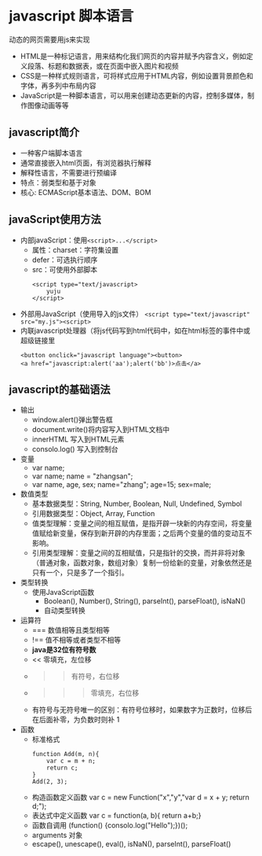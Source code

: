 # javascript 脚本语言
动态的网页需要用js来实现
- HTML是一种标记语言，用来结构化我们网页的内容并赋予内容含义，例如定义段落、标题和数据表，或在页面中嵌入图片和视频
- CSS是一种样式规则语言，可将样式应用于HTML内容，例如设置背景颜色和字体，再多列中布局内容
- JavaScript是一种脚本语言，可以用来创建动态更新的内容，控制多媒体，制作图像动画等等
## javascript简介
- 一种客户端脚本语言
- 通常直接嵌入html页面，有浏览器执行解释
- 解释性语言，不需要进行预编译
- 特点：弱类型和基于对象
- 核心: ECMAScript基本语法、DOM、BOM
## javaScript使用方法
- 内部javaScript：使用`<script>...</script>`
  - 属性：charset：字符集设置
  - defer：可选执行顺序
  - src：可使用外部脚本
    ```
    <script type="text/javascript>
        yuju
    </script>
    ```
- 外部用JavaScript（使用导入的js文件）
    `<script type="text/javascript" src="my.js"><script>`
- 内联javascript处理器（将js代码写到html代码中，如在html标签的事件中或超级链接里
    ```
    <button onclick="javascript language"><button>
    <a href="javascript:alert('aa');alert('bb')>点击</a>
    ```
## javascript的基础语法
- 输出
  - window.alert()弹出警告框
  - document.write()将内容写入到HTML文档中
  - innerHTML 写入到HTML元素
  - consolo.log() 写入到控制台
- 变量
  - var name;
  - var name; name = "zhangsan";
  - var name, age, sex; name="zhang"; age=15; sex=male;
- 数值类型
  - 基本数据类型：String, Number, Boolean, Null, Undefined, Symbol
  - 引用数据类型：Object, Array, Function
  - 值类型理解：变量之间的相互赋值，是指开辟一块新的内存空间，将变量值赋给新变量，保存到新开辟的内存里面；之后两个变量的值的变动互不影响。
  - 引用类型理解：变量之间的互相赋值，只是指针的交换，而并非将对象（普通对象，函数对象，数组对象）复制一份给新的变量，对象依然还是只有一个，只是多了一个指引。
- 类型转换
  - 使用JavaScript函数
    - Boolean(), Number(), String(), parseInt(), parseFloat(), isNaN() 
    - 自动类型转换
- 运算符
  - === 数值相等且类型相等
  - !== 值不相等或者类型不相等 
  - **java是32位有符号数**
  - << 零填充，左位移 
  - >> 有符号，右位移
  - >>> 零填充，右位移
  - 有符号与无符号唯一的区别：有符号位移时，如果数字为正数时，位移后在后面补零，为负数时则补 1
- 函数
  - 标准格式
    ```
    function Add(m, n){
        var c = m + n;
        return c;
    }
    Add(2, 3);
    ```
  - 构造函数定义函数 var c = new Function("x","y","var d = x + y; return d;");
  - 表达式中定义函数 var c = function(a, b){ return a+b;}
  - 函数自调用 (function() {consolo.log("Hello");})();
  - arguments 对象
  - escape(), unescape(), eval(), isNaN(), parseInt(), parseFloat()